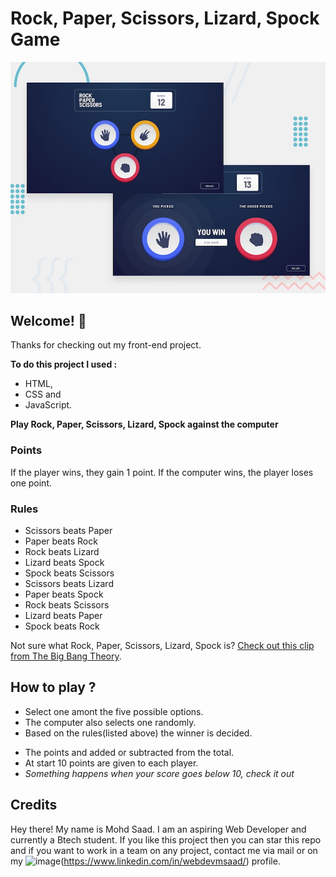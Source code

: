 # Rock, Paper, Scissors, Lizard, Spock Game

![Design preview for the Rock, Paper, Scissors coding challenge](./design/desktop-preview.jpg)

## Welcome! 👋

Thanks for checking out my front-end project.

**To do this project I used :**

- HTML,
- CSS and
- JavaScript.

**Play Rock, Paper, Scissors, Lizard, Spock against the computer**

### Points

If the player wins, they gain 1 point. If the computer wins, the player loses one point.

### Rules

- Scissors beats Paper
- Paper beats Rock
- Rock beats Lizard
- Lizard beats Spock
- Spock beats Scissors
- Scissors beats Lizard
- Paper beats Spock
- Rock beats Scissors
- Lizard beats Paper
- Spock beats Rock

Not sure what Rock, Paper, Scissors, Lizard, Spock is? [Check out this clip from The Big Bang Theory](https://www.youtube.com/watch?v=iSHPVCBsnLw).

## How to play ?

- Select one amont the five possible options.
- The computer also selects one randomly.
- Based on the rules(listed above) the winner is decided.

* The points and added or subtracted from the total.
* At start 10 points are given to each player.
* _Something happens when your score goes below 10, check it out_

## Credits

Hey there! My name is Mohd Saad. I am an aspiring Web Developer and currently a Btech student.
If you like this project then you can star this repo and if you want to work in a team on any project, contact me via mail or on my ![image]({https://img.shields.io/badge/LinkedIn-0077B5?style=for-the-badge&logo=linkedin&logoColor=white})(https://www.linkedin.com/in/webdevmsaad/) profile.
